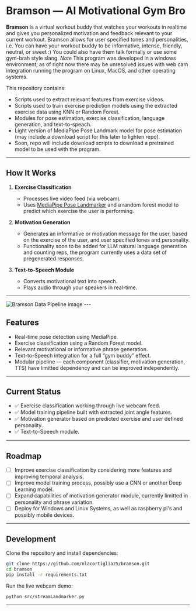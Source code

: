 # Bramson — AI Motivational Gym Bro

**Bramson** is a virtual workout buddy that watches your workouts in realtime and gives you personalized motivation and feedback relevant to your current workout.
Bramson allows for user specified tones and personalities, i.e. You can have your workout buddy to be informative, intense, friendly, neutral, or sweet :) You could also have them talk formally or use some gym-brah style slang.
*Note* This program was developed in a windows environment, as of right now there may be unresolved issues with web cam integration running the program on Linux, MacOS, and other operating systems. 

This repository contains:
   - Scripts used to extract relevant features from exercise videos.
   - Scripts used to train exercise prediction models using the extracted exercise data using KNN or Random Forest.
   - Modules for pose estimation, exercise classification, language generation, and text-to-speach.
   - Light version of MediaPipe Pose Landmark model for pose estimation (may include a download script for this later to lighten repo).
   - Soon, repo will include download scripts to download a pretrained model to be used with the program.
---

## How It Works  
1. **Exercise Classification**  
   - Processes live video feed (via webcam).  
   - Uses [MediaPipe Pose Landmarker](https://ai.google.dev/edge/mediapipe/solutions/vision/pose_landmarker) and a random forest model to predict which exercise the user is performing.

2. **Motivation Generation**
   - Generates an informative or motivation message for the user, based on the exercise of the user, and user specified tones and personality.
   - Functionality soon to be added for LLM natural language generation and counting reps, the program currently uses a data set of pregenerated responses.

3. **Text-to-Speech Module**  
   - Converts motivational text into speech.  
   - Plays audio through your speakers in real-time.  

--- 
<picture>
  <!-- Dark mode image -->
  <source media="(prefers-color-scheme: dark)" srcset="./assets/dark-data-flow-image.png">
  <!-- Light mode image -->
  <source media="(prefers-color-scheme: light)" srcset="./assets/light-data-flow-image.png">
  <!-- Fallback image (if neither matches) -->
  <img alt="Bramson Data Pipeline image" src="dark-data-flow-image.png">
</picture>
---

## Features  

- Real-time pose detection using MediaPipe.  
- Exercise classification using a Random Forest model.  
- Relevant motivational or informative phrase generation.  
- Text-to-Speech integration for a full “gym buddy” effect.  
- Modular pipeline — each component (classifier, motivation generation, TTS) have limitted dependency and can be improved independently.  

---

## Current Status  

- ✅ Exercise classification working through live webcam feed.  
- ✅ Model training pipeline built with extracted joint angle features.  
- ✅ Motivation generator based on predicted exercise and user defined personality.  
- ✅ Text-to-Speech module.  

---

## Roadmap  

- [ ] Improve exercise classification by considering more features and improving temporal analysis.
- [ ] Improve model training process, possibly use a CNN or another Deep Learning model. 
- [ ] Expand capabilities of motivation generator module, currently limitted in personality and phrase variation. 
- [ ] Deploy for Windows and Linux Systems, as well as raspberry pi's and possibly mobile devices.

---

## Development  

Clone the repository and install dependencies:  

```bash
git clone https://github.com/nlacortiglia25/bramson.git
cd bramson
pip install -r requirements.txt
```

Run the live webcam demo:  

```bash
python src/streamLandmarker.py
```

---
